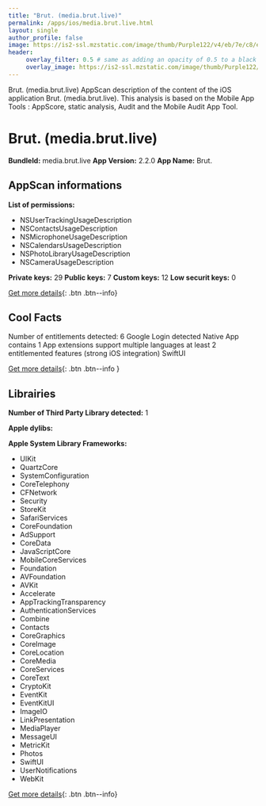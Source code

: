 ```yaml
---
title: "Brut. (media.brut.live)"
permalink: /apps/ios/media.brut.live.html
layout: single
author_profile: false
image: https://is2-ssl.mzstatic.com/image/thumb/Purple122/v4/eb/7e/c8/eb7ec833-e900-5977-0c53-72214a576b97/AppIcon-1x_U007emarketing-0-7-0-85-220.png/512x512bb.jpg
header: 
     overlay_filter: 0.5 # same as adding an opacity of 0.5 to a black background
     overlay_image: https://is2-ssl.mzstatic.com/image/thumb/Purple122/v4/eb/7e/c8/eb7ec833-e900-5977-0c53-72214a576b97/AppIcon-1x_U007emarketing-0-7-0-85-220.png/512x512bb.jpg
---
```

Brut. (media.brut.live) AppScan description of the content of the iOS application Brut. (media.brut.live). This analysis is based on the Mobile App Tools : AppScore, static analysis, Audit and the Mobile Audit App Tool.

# Brut. (media.brut.live)

**BundleId:** media.brut.live
**App Version:** 2.2.0
**App Name:** Brut.


## AppScan informations 

**List of permissions:** 
- NSUserTrackingUsageDescription
- NSContactsUsageDescription
- NSMicrophoneUsageDescription
- NSCalendarsUsageDescription
- NSPhotoLibraryUsageDescription
- NSCameraUsageDescription
  
  
**Private keys:** 29
**Public keys:** 7
**Custom keys:** 12
**Low securit keys:** 0
  
[Get more details](/pricing.html){: .btn .btn--info}

## Cool Facts

Number of entitlements detected: 6
Google Login detected
Native App
contains 1 App extensions
support multiple languages
at least 2 entitlemented features (strong iOS integration)
SwiftUI
  
[Get more details](/pricing.html){: .btn .btn--info }

## Librairies 
**Number of Third Party Library detected:** 1


**Apple dylibs:**


**Apple System Library Frameworks:**
- UIKit
- QuartzCore
- SystemConfiguration
- CoreTelephony
- CFNetwork
- Security
- StoreKit
- SafariServices
- CoreFoundation
- AdSupport
- CoreData
- JavaScriptCore
- MobileCoreServices
- Foundation
- AVFoundation
- AVKit
- Accelerate
- AppTrackingTransparency
- AuthenticationServices
- Combine
- Contacts
- CoreGraphics
- CoreImage
- CoreLocation
- CoreMedia
- CoreServices
- CoreText
- CryptoKit
- EventKit
- EventKitUI
- ImageIO
- LinkPresentation
- MediaPlayer
- MessageUI
- MetricKit
- Photos
- SwiftUI
- UserNotifications
- WebKit


  
[Get more details](/pricing.html){: .btn .btn--info}

